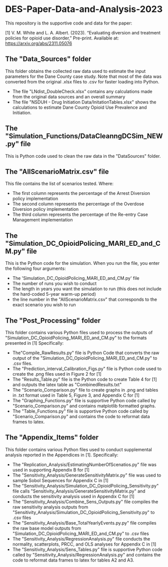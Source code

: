# DES-Paper-Data-and-Analysis-2023

This repository is the supportive code and data for the paper:

[1] V. M. White and L. A. Albert. (2023). “Evaluating diversion and treatment policies for opioid use disorder,” Pre-print. Available at: https://arxiv.org/abs/2311.05076 

## The "Data_Sources" folder
This folder obtains the collected raw data used to estimate the input parameters for the Dane County case study. Note that most of the data was converted from the original .xlsx files to .csv for faster loading into Python. 
- The file "LNdist_DoubleCheck.xlsx" contains any calculations made from the original data sources and an overall summary
- The file "NSDUH - Drug Initiation Data/InitationTables.xlsx" shows the calculations to estimate Dane County Opioid Use Prevalence and Initiation.

## The "Simulation_Functions/DataCleanngDCSim_NEW.py" file
This is Python code used to clean the raw data in the "DataSources" folder.

## The "AllScenarioMatrix.csv" file
This file contains the list of scenarios tested. Where:
- The first column represents the percentage of the Arrest Diversion policy implementation 
- The second column represents the percentage of the Overdose Diversion policy implementation
- The third column represents the percentage of the Re-entry Case Management implementation

## The "Simulation_DC_OpioidPolicing_MARI_ED_and_CM.py" file
This is the Python code for the simulation. When you run the file, you enter the following four arguments:
- The 'Simulation_DC_OpioidPolicing_MARI_ED_and_CM.py' file
- The number of runs you wish to conduct
- The length in years you want the simulation to run (this does not include the hard-coded 5-year warm-up period)
- the line number in the "AllScenarioMatrix.csv" that corresponds to the exact scenario you wish to run

## The "Post_Processing" folder
This folder contains various Python files used to process the outputs of "Simulation_DC_OpioidPolicing_MARI_ED_and_CM.py" to the formats presented in [1] Specifically: 
- The"Compile_RawResults.py" file is Python Code that converts the raw output of the "Simulation_DC_OpioidPolicing_MARI_ED_and_CM.py" to .csv files.
- The "Prediction_interval_Calibration_Figs.py" file is Python code used to create the .png files used in Figure 2 for [1]
- The "Results_Table.py" file is the Python code to create Table 4 for [1] and outputs the latex table as "CombinedResults.txt"
- The "Scenario_Comparison.py" file to create graphs in .png and tables in .txt format used in Table 5, Figure 3, and Appendix C for [1]
- The "Graphing_Functions.py" file is supportive Python code called by "Scenario_Comparison.py" and contains matplotlib formatted graphs.
- The "Table_Functions.py" file is supportive Python code called by "Scenario_Comparison.py" and contains the code to reformat data frames to latex.

## The "Appendix_Items" folder
This folder contains various Python files used to conduct supplemental analysis reported in the Appendices in [1]. Specifically: 
- The "Replication_Analysis/EstimatingNumberOfScenatios.py" file was used in supporting Appendix B for [1]
- The "Sensitivity_Analysis/GenerateSensitivityMatrix.py" file was used to sample Sobol Sequences for Appendix C in [1]
- The "Sensitivity_Analysis/Simulation_DC_OpioidPolicing_Sensitivity.py" file calls "Sensitivity_Analysis/GenerateSensitivityMatrix.py" and conducts the sensitivity analysis used in Appendix C for [1]
- The "Sensitivity_Analysis/Combine_Sens_Outputs.py" file compiles the raw sensitivity analysis outputs from "Sensitivity_Analysis/Simulation_DC_OpioidPolicing_Sensitivity.py" to .csv files
- The "Sensitivity_Analysis/Base_TotalYearlyEvents.py.py" file compiles the raw base model outputs from "Simulation_DC_OpioidPolicing_MARI_ED_and_CM.py" to .csv files
- The "Sensitivity_Analysis/RegressionAnalysis.py" file conducts the normality, scatterplots, PRCC, and OLS analyses for Appendix C in [1]
- The "Sensitivity_Analysis/Sens_Tables.py" file is supportive Python code called by "Sensitivity_Analysis/RegressionAnalysis.py" and contains the code to reformat data frames to latex for tables A2 and A3.

